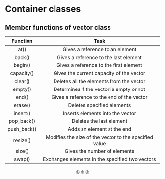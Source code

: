 # Container classes

## Member functions of vector class

|Function|Task|
|:------:|:--:|
|at()|Gives a reference to an element|
|back()|Gives a reference to the last element|
|begin()|Gives a reference to the first element|
|capacity()|Gives the current capacity of the vector|
|clear()|Deletes all the elements from the vector|
|empty()|Determines if the vector is empty or not|
|end()|Gives a reference to the end of the vector|
|erase()|Deletes specified elements|
|insert()|Inserts elements into the vector|
|pop_back()|Deletes the last element|
|push_back()|Adds an element at the end|
|resize()|Modifies the size of the vector to the specified value|
|size()|Gives the number of elements|
|swap()|Exchanges elements in the specified two vectors|


<p align="center">
&#9678; &#9678; &#9678;
</p>
